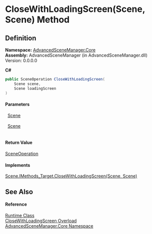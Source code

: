 # CloseWithLoadingScreen(Scene, Scene) Method




## Definition
**Namespace:** <a href="N_AdvancedSceneManager_Core">AdvancedSceneManager.Core</a>  
**Assembly:** AdvancedSceneManager (in AdvancedSceneManager.dll) Version: 0.0.0.0

**C#**
``` C#
public SceneOperation CloseWithLoadingScreen(
	Scene scene,
	Scene loadingScreen
)
```



#### Parameters
<dl><dt>  <a href="T_AdvancedSceneManager_Models_Scene">Scene</a></dt><dd> </dd><dt>  <a href="T_AdvancedSceneManager_Models_Scene">Scene</a></dt><dd> </dd></dl>

#### Return Value
<a href="T_AdvancedSceneManager_Core_SceneOperation">SceneOperation</a>

#### Implements
<a href="M_AdvancedSceneManager_Models_Scene_IMethods_Target_CloseWithLoadingScreen">Scene.IMethods_Target.CloseWithLoadingScreen(Scene, Scene)</a>  


## See Also


#### Reference
<a href="T_AdvancedSceneManager_Core_Runtime">Runtime Class</a>  
<a href="Overload_AdvancedSceneManager_Core_Runtime_CloseWithLoadingScreen">CloseWithLoadingScreen Overload</a>  
<a href="N_AdvancedSceneManager_Core">AdvancedSceneManager.Core Namespace</a>  
